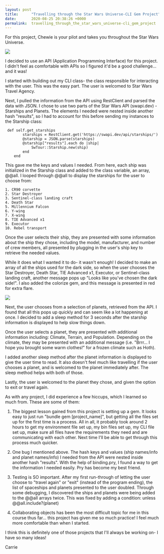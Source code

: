 ```yaml
---
layout: post
title:      "Travelling through the Star Wars Universe-CLI Gem Project"
date:       2020-08-25 20:38:26 +0000
permalink:  travelling_through_the_star_wars_universe-cli_gem_project
---
```



For this project, Chewie is your pilot and takes you throughout the Star Wars Universe.

![](https://media2.giphy.com/media/dfzyBlzJH9Q0E/giphy.gif?cid=ecf05e475h921b7zpkal6ufns2q5renaeqbb8b60g7irwvdi&rid=giphy.gif)

I decided to use an API (Application Programming Interface) for this project. I didn't feel as comfortable with APIs so I figured it'd be a good challenge... and it was!

I started with building out my CLI class- the class responsible for interacting with the user. This was the easy part. The user is welcomed to Star Wars Travel Agency.

Next, I pulled the information from the API using RestClient and parsed the data with JSON. I chose to use two parts of the Star Wars API (swapi.dev) - Starships and Planets. The elements I needed were nested inside another hash "results", so I had to account for this before sending my instances to the Starship class: 

```
 def self.get_starships
        starships = RestClient.get('https://swapi.dev/api/starships/')
        @starship = JSON.parse(starships)
        @starship["results"].each do |ship|
            SwTour::Starship.new(ship)
        end
    end
```


This gave me the keys and values I needed. From here, each ship was initialized in the Starship class and added to the class variable, an array, @@all. I looped through @@all to display the starships for the user to choose from:

```
1. CR90 corvette
2. Star Destroyer
3. Sentinel-class landing craft
4. Death Star
5. Millennium Falcon
6. Y-wing
7. X-wing
8. TIE Advanced x1
9. Executor
10. Rebel transport
```

Once the user selects their ship, they are presented with some information about the ship they chose, including the model, manufacturer, and number of crew members, all presented by plugging in the user's ship key to retrieve the needed values.

While it does what I wanted it to do- it wasn't enough! I decided to make an array of all the ships used for the dark side, so when the user chooses the Star Destroyer, Death Star, TIE Advanced x1, Executor, or Sentinel-class landing craft, another message pops up "Looks like you've chosen the dark side!". I also added the colorize gem, and this message is presented in red for extra flare. 

![](https://media1.giphy.com/media/xTiIzjWP7ILGoNkS2Y/giphy.gif?cid=ecf05e47ktl7ybd7t989zxraj38dpbevkessw8igcm8omtwy&rid=giphy.gif)

Next, the user chooses from a selection of planets, retrieved from the API. I found that all this pops up quickly and can seem like a lot happening at once. I decided to add a sleep method for 3 seconds after the starship information is displayed to help slow things down.

Once the user selects a planet, they are presented with additional information including: Climate, Terrain, and Population. Depending on the climate, they may be presented with an additional message (i.e. "Brrr... I hope you brought some warm clothes!" for a frozen climate such as Hoth).

I added another sleep method after the planet information is displayed to give the user time to read. It also doesn't feel much like travelling if the user chooses a planet, and is welcomed to the planet immediately after. The sleep method helps with both of those.

Lastly, the user is welcomed to the planet they chose, and given the option to exit or travel again.

As with any project, I did experience a few hiccups, which I learned so much from. These are some of them:

1) The biggest lesson gained from this project is setting up a gem. It looks easy to just run "bundle gem [project_name]", but getting all the files set up for the first time is a process. All in all, it probably took around 2 hours to get my environment file set up, my bin files set up, my CLI file set up, make sure all files have the requirements they need and are communicating with each other. Next time I'll be able to get through this process much quicker. 

2) One bug I mentioned above. The hash keys and values (ship names/info and planet names/info) I needed from the API were nested inside another hash "results". With the help of binding.pry, I found a way to get the information I needed easily. Pry has become my best friend.

3) Testing is SO important. After my first run-through of letting the user choose to "travel again" or "exit" (instead of the program ending), the list of spaceships and planets presented to the user doubled. Through some debugging, I discovered the ships and planets were being added to the @@all arrays twice. This was fixed by adding a condition: unless @@all.include?(planet)

4) Collaborating objects has been the most difficult topic for me in this course thus far... this project has given me so much practice! I feel much more comfortable than when I started.

I think this is definitely one of those projects that I'll always be working on- I have so many ideas!

Carrie
